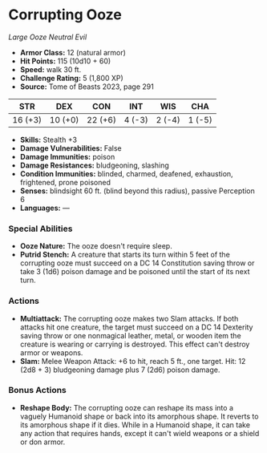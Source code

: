 # Corrupting Ooze

*Large* *Ooze* *Neutral Evil*

- **Armor Class:** 12 (natural armor)
- **Hit Points:** 115 (10d10 + 60)
- **Speed:** walk 30 ft.
- **Challenge Rating:** 5 (1,800 XP)
- **Source:** Tome of Beasts 2023, page 291

| STR | DEX | CON | INT | WIS | CHA |
| --- | --- | --- | --- | --- | --- |
| 16 (+3) | 10 (+0) | 22 (+6) | 4 (-3) | 2 (-4) | 1 (-5) |

- **Skills:** Stealth +3
- **Damage Vulnerabilities:** False
- **Damage Immunities:** poison
- **Damage Resistances:** bludgeoning, slashing
- **Condition Immunities:** blinded, charmed, deafened, exhaustion, frightened, prone poisoned
- **Senses:** blindsight 60 ft. (blind beyond this radius), passive Perception 6
- **Languages:** —

### Special Abilities

- **Ooze Nature:** The ooze doesn't require sleep.
- **Putrid Stench:** A creature that starts its turn within 5 feet of the corrupting ooze must succeed on a DC 14 Constitution saving throw or take 3 (1d6) poison damage and be poisoned until the start of its next turn.

### Actions

- **Multiattack:** The corrupting ooze makes two Slam attacks. If both attacks hit one creature, the target must succeed on a DC 14 Dexterity saving throw or one nonmagical leather, metal, or wooden item the creature is wearing or carrying is destroyed. This effect can't destroy armor or weapons.
- **Slam:** Melee Weapon Attack: +6 to hit, reach 5 ft., one target. Hit: 12 (2d8 + 3) bludgeoning damage plus 7 (2d6) poison damage.

### Bonus Actions

- **Reshape Body:** The corrupting ooze can reshape its mass into a vaguely Humanoid shape or back into its amorphous shape. It reverts to its amorphous shape if it dies. While in a Humanoid shape, it can take any action that requires hands, except it can't wield weapons or a shield or don armor.
